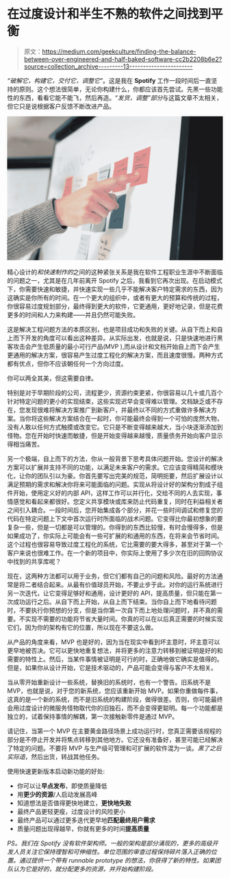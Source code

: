 # 在过度设计和半生不熟的软件之间找到平衡

> 原文：<https://medium.com/geekculture/finding-the-balance-between-over-engineered-and-half-baked-software-cc2b2208b6e2?source=collection_archive---------13----------------------->

*“破解它，构建它，交付它，调整它”*。这是我在 **Spotify** 工作一段时间后一直坚持的原则。这个想法很简单，无论你构建什么，你都应该首先尝试。先黑一些功能性的东西，看看它能不能飞，然后再造。“*发货，调整”部分*与这篇文章不太相关，但它只是说根据客户反馈不断改进产品。

![](img/31fb76a2ec9df7d4d6331fb95ef31119.png)

精心设计的*和快速制作的*之间的这种紧张关系是我在软件工程职业生涯中不断面临的问题之一，尤其是在几年前离开 Spotify 之后，我看到它再次出现。在启动模式下，你需要快速和敏捷，并快速实现一些几乎不能解决客户特定需求的东西，因为这确实是你所有的时间。在一个更大的组织中，或者有更大的预算和传统的过程，你很容易过度规划部分，最终得到更大的软件，它更通用，更好地记录，但是花费更多的时间和人力来构建——并且仍然可能失败。

这是解决工程问题方法的本质区别，也是项目成功和失败的关键。从自下而上和自上而下开发的角度可以看出这种差异。从实际出发，也就是说，只是快速地进行黑客攻击会产生低质量的最小可行产品(MVP ),而从设计和文档开始自上而下会产生更通用的解决方案，很容易产生过度工程化的解决方案，而且速度很慢。两种方式都有优点，但你不应该朝任何一个方向过度。

你可以两全其美，但这需要自律。

特别是对于早期阶段的公司，流程更少，资源约束更紧，你很容易以几十或几百个针对特定问题的更小的实现结束，这些实现迟早会变得难以管理。文档缺乏或不存在，您发现很难将解决方案推广到新客户，并最终以不同的方式重做许多解决方案。当你将这些解决方案结合在一起时，你可能最终会得到一个可怕的庞然大物，没有人敢以任何方式触摸或改变它。它只是不断变得越来越大，当小块逐渐添加到怪物。您在开始时快速而敏捷，但是开始变得越来越慢，质量债务开始向客户显示得相当痛苦。

另一个极端，自上而下的方法，你从一般背景下思考具体问题开始。您设计的解决方案可以扩展并支持不同的功能，以满足未来客户的需求。它应该变得精简和模块化，让你的团队引以为豪。你首先要写出完美的规范，简明扼要，然后扩展设计以满足预期的需求和解决你将来可能面临的问题。实现从将设计好的架构分割成子组件开始，使用定义好的内部 API，这样工作可以并行化，交给不同的人去实现，事情感觉和看起来都很好。您定义共享模块或库来防止代码重复，同时在利益相关者之间引入耦合。一段时间后，您开始集成各个部分，并花一些时间调试和修复您的代码在特定问题上下文中首次运行时所面临的战术问题。它变得比你最初想象的要复杂一些，但是一切都是可以管理的。你得到的东西比较慢，有时会慢得多，但是如果成功了，你实际上可能会有一些可扩展的和通用的东西，在将来会节省时间。这个过程也很容易导致过度工程化的系统，它比需要的要大得多，甚至对于第一个客户来说也很难工作。在一个新的项目中，你实际上使用了多少次在旧的回购协议中找到的共享库呢？

现在，这两种方法都可以用于业务，但它们都有自己的问题和风险。最好的方法通常是将二者结合起来。从最有价值球员开始，不要止步于此。对你的运行系统进行另一次迭代，让它变得足够好和通用，设计更好的 API，提高质量，但只能在第一次成功运行之后。从自下而上开始，从自上而下结束。当你自上而下地看待问题时，不要执行你预想的分支，但是当你第一次自下而上地处理问题时，并不真的需要。不实现不需要的功能将节省大量时间。你真的可以在以后真正需要的时候实现它们，因为你的架构有它的位置，所以现在不要这么做。

从产品的角度来看，MVP 也是好的，因为当在现实中看到坏主意时，坏主意可以更早地被否决。它可以更快地重复想法，并将更多的注意力转移到被证明是好的和需要的特性上。然后，当某件事情被证明是可行的时，正确地做它确实是值得的。但是，如果你从设计开始，它是技术驱动的，产品可能会变得与客户不太相关。

当从零开始重新设计一些系统，替换旧的系统时，也有一个警告。旧系统不是 MVP，也就是说，对于您的新系统，您应该重新开始 MVP。如果你重做每件事，这真的是一个新的系统，而不是旧系统的构建阶段，做得很差。否则，你可能最终会用过度设计的微服务怪物取代你的旧独石，而不会变得更聪明。每一个功能都是独立的，试着保持事情的解耦，第一次接触新零件是通过 MVP。

请记住，当第一个 MVP 在主要黄金路径场景上成功运行时，您真正需要该规程的部分是不停止开发并将焦点转移到其他地方。它还没有准备好，甚至可能已经解决了特定的问题。不要将 MVP 与生产级可管理和可扩展的软件混为一谈。*黑了之后实际造*，然后出货，转战其他任务。

使用快速更新版本启动新功能的好处:

*   你可以让**早点发布**，即使质量降低
*   用**更少的资源**/人启动发展高峰
*   知道想法是否值得更快地建立，**更快地失败**
*   最终产品更轻更瘦，过度设计的风险更小
*   最终产品可以通过更多迭代更早地**匹配最终用户需求**
*   质量问题出现得越早，你就有更多的时间**提高质量**

*PS。我们在 Spotify 没有软件架构师。一般的架构是部分涌现的，更多的高级开发人员关注它保持理智和可伸缩性。单位范围的审查过程保持碎片落入正确的位置。通过提供一个带有 runnable prototype 的想法，你获得了新的特性。如果团队认为它是好的，就分配更多的资源，并开始构建阶段。*